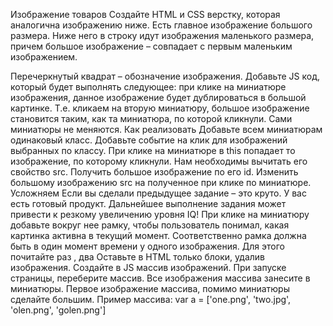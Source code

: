Изображение товаров
Создайте HTML и CSS верстку, которая аналогична изображению ниже. Есть главное изображение большого размера. Ниже него в строку идут изображения маленького размера, причем большое изображение – совпадает с первым маленьким изображением. 
 
Перечеркнутый квадрат – обозначение изображения.
Добавьте JS код, который будет выполнять следующее: при клике на миниатюре изображения, данное изображение будет дублироваться в большой картинке. Т.е. кликаем на вторую миниатюру, большое изображение становится таким, как та миниатюра, по которой кликнули. Сами миниатюры не меняются. 
Как реализовать
Добавьте всем миниатюрам одинаковый класс.
Добавьте событие на клик для изображений выбранных по классу.
При клике на миниатюре в this попадает то изображение, по которому кликнули.
Нам необходимы вычитать его свойство src.
Получить большое изображение по его id. 
Изменить большому изображению src на полученное при клике по миниатюре.
Усложняем
Если вы сделали предыдущее задание – это круто. У вас есть готовый продукт. Дальнейшее выполнение задания может привести к резкому увеличению уровня IQ!
При клике на миниатюру добавьте вокруг нее рамку, чтобы пользователь понимал,
 какая картинка активна в текущий момент.  Соответственно рамка должна быть в один момент времени у одного изображения. Для этого почитайте раз , два
Оставьте в HTML только блоки, удалив изображения. Создайте в JS массив изображений. При запуске страницы, переберите массив. Все изображения массива занесите в миниатюры. Первое изображение массива, помимо миниатюры сделайте большим. Пример массива: 
var a = ['one.png', 'two.jpg', 'olen.png', 'golen.png']
